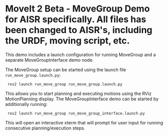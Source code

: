
# MoveIt 2 Beta - MoveGroup Demo for AISR specifically. All files has been changed to AISR's, including the URDF, moving script, etc.

This demo includes a launch configuration for running MoveGroup and a separate MoveGroupInterface demo node.
 
The MoveGroup setup can be started using the launch file `run_move_group.launch.py`:
 
     ros2 launch run_move_group run_move_group.launch.py
     
This allows you to start planning and executing motions using the RViz MotionPlanning display.
The MoveGroupInterface demo can be started by additionally running:

     ros2 launch run_move_group run_move_group_interface.launch.py
     
This will open an interactive xterm that will prompt for user input for running consecutive planning/execution steps.
